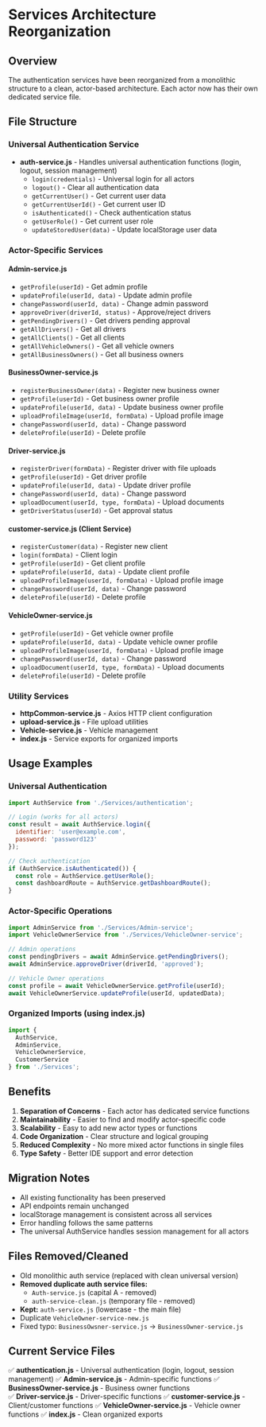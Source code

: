 # Services Architecture Reorganization

## Overview
The authentication services have been reorganized from a monolithic structure to a clean, actor-based architecture. Each actor now has their own dedicated service file.

## File Structure

### Universal Authentication Service
- **auth-service.js** - Handles universal authentication functions (login, logout, session management)
  - `login(credentials)` - Universal login for all actors
  - `logout()` - Clear all authentication data
  - `getCurrentUser()` - Get current user data
  - `getCurrentUserId()` - Get current user ID
  - `isAuthenticated()` - Check authentication status
  - `getUserRole()` - Get current user role
  - `updateStoredUser(data)` - Update localStorage user data

### Actor-Specific Services

#### Admin-service.js
- `getProfile(userId)` - Get admin profile
- `updateProfile(userId, data)` - Update admin profile
- `changePassword(userId, data)` - Change admin password
- `approveDriver(driverId, status)` - Approve/reject drivers
- `getPendingDrivers()` - Get drivers pending approval
- `getAllDrivers()` - Get all drivers
- `getAllClients()` - Get all clients
- `getAllVehicleOwners()` - Get all vehicle owners
- `getAllBusinessOwners()` - Get all business owners

#### BusinessOwner-service.js
- `registerBusinessOwner(data)` - Register new business owner
- `getProfile(userId)` - Get business owner profile
- `updateProfile(userId, data)` - Update business owner profile
- `uploadProfileImage(userId, formData)` - Upload profile image
- `changePassword(userId, data)` - Change password
- `deleteProfile(userId)` - Delete profile

#### Driver-service.js
- `registerDriver(formData)` - Register driver with file uploads
- `getProfile(userId)` - Get driver profile
- `updateProfile(userId, data)` - Update driver profile
- `changePassword(userId, data)` - Change password
- `uploadDocument(userId, type, formData)` - Upload documents
- `getDriverStatus(userId)` - Get approval status

#### customer-service.js (Client Service)
- `registerCustomer(data)` - Register new client
- `login(formData)` - Client login
- `getProfile(userId)` - Get client profile
- `updateProfile(userId, data)` - Update client profile
- `uploadProfileImage(userId, formData)` - Upload profile image
- `changePassword(userId, data)` - Change password
- `deleteProfile(userId)` - Delete profile

#### VehicleOwner-service.js
- `getProfile(userId)` - Get vehicle owner profile
- `updateProfile(userId, data)` - Update vehicle owner profile
- `uploadProfileImage(userId, formData)` - Upload profile image
- `changePassword(userId, data)` - Change password
- `uploadDocument(userId, type, formData)` - Upload documents
- `deleteProfile(userId)` - Delete profile

### Utility Services
- **httpCommon-service.js** - Axios HTTP client configuration
- **upload-service.js** - File upload utilities
- **Vehicle-service.js** - Vehicle management
- **index.js** - Service exports for organized imports

## Usage Examples

### Universal Authentication
```javascript
import AuthService from './Services/authentication';

// Login (works for all actors)
const result = await AuthService.login({
  identifier: 'user@example.com',
  password: 'password123'
});

// Check authentication
if (AuthService.isAuthenticated()) {
  const role = AuthService.getUserRole();
  const dashboardRoute = AuthService.getDashboardRoute();
}
```

### Actor-Specific Operations
```javascript
import AdminService from './Services/Admin-service';
import VehicleOwnerService from './Services/VehicleOwner-service';

// Admin operations
const pendingDrivers = await AdminService.getPendingDrivers();
await AdminService.approveDriver(driverId, 'approved');

// Vehicle Owner operations
const profile = await VehicleOwnerService.getProfile(userId);
await VehicleOwnerService.updateProfile(userId, updatedData);
```

### Organized Imports (using index.js)
```javascript
import { 
  AuthService, 
  AdminService, 
  VehicleOwnerService,
  CustomerService 
} from './Services';
```

## Benefits

1. **Separation of Concerns** - Each actor has dedicated service functions
2. **Maintainability** - Easier to find and modify actor-specific code
3. **Scalability** - Easy to add new actor types or functions
4. **Code Organization** - Clear structure and logical grouping
5. **Reduced Complexity** - No more mixed actor functions in single files
6. **Type Safety** - Better IDE support and error detection

## Migration Notes

- All existing functionality has been preserved
- API endpoints remain unchanged
- localStorage management is consistent across all services
- Error handling follows the same patterns
- The universal AuthService handles session management for all actors

## Files Removed/Cleaned

- Old monolithic auth service (replaced with clean universal version)
- **Removed duplicate auth service files:**
  - `Auth-service.js` (capital A - removed)
  - `auth-service-clean.js` (temporary file - removed)
- **Kept:** `auth-service.js` (lowercase - the main file)
- Duplicate `VehicleOwner-service-new.js`
- Fixed typo: `BusinessOwsner-service.js` → `BusinessOwner-service.js`

## Current Service Files

✅ **authentication.js** - Universal authentication (login, logout, session management)
✅ **Admin-service.js** - Admin-specific functions
✅ **BusinessOwner-service.js** - Business owner functions  
✅ **Driver-service.js** - Driver-specific functions
✅ **customer-service.js** - Client/customer functions
✅ **VehicleOwner-service.js** - Vehicle owner functions
✅ **index.js** - Clean organized exports
